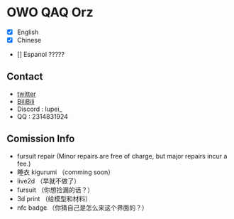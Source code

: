 # OWO QAQ Orz

- [x] English
- [x] Chinese
- [] Espanol ?????

## Contact
- [twitter](https://twitter.com/peiTheSaltWolf)
- [BiliBili](https://space.bilibili.com/60606254?spm_id_from=333.788.0.0)
- Discord : lupei_
- QQ : 2314831924 

## Comission Info

- fursuit repair (Minor repairs are free of charge, but major repairs incur a fee.)
- 睡衣 kigurumi （comming soon）
- live2d （早就不做了）
- fursuit （你想捡漏的话？）
- 3d print （给模型和材料）
- nfc badge （你猜自己是怎么来这个界面的？）